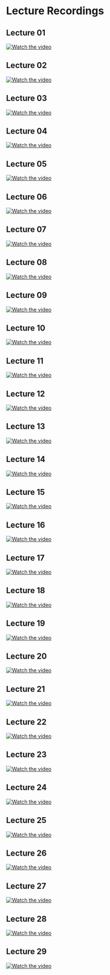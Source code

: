 # Lecture Recordings

## Lecture 01
[![Watch the video](https://img.youtube.com/vi/2MuDZIAzBMY/0.jpg)](https://www.youtube.com/watch?v=2MuDZIAzBMY)


## Lecture 02
[![Watch the video](https://img.youtube.com/vi/ag4Ei15CG0c/0.jpg)](https://www.youtube.com/watch?v=ag4Ei15CG0c)

## Lecture 03
[![Watch the video](https://img.youtube.com/vi/EGgMCE2AgyU/0.jpg)](https://www.youtube.com/watch?v=EGgMCE2AgyU)

## Lecture 04
[![Watch the video](https://img.youtube.com/vi/NHRoXvPaZqY/0.jpg)](https://www.youtube.com/watch?v=NHRoXvPaZqY)

## Lecture 05
[![Watch the video](https://img.youtube.com/vi/zTJDZ2wmaRU/0.jpg)](https://www.youtube.com/watch?v=zTJDZ2wmaRU)

## Lecture 06
[![Watch the video](https://img.youtube.com/vi/8QCg2ur-3fo/0.jpg)](https://www.youtube.com/watch?v=8QCg2ur-3fo)

## Lecture 07
[![Watch the video](https://img.youtube.com/vi/I2UBspTNAG0/0.jpg)](https://www.youtube.com/watch?v=I2UBspTNAG0)

## Lecture 08
[![Watch the video](https://img.youtube.com/vi/QV3IRiG6dVs/0.jpg)](https://www.youtube.com/watch?v=QV3IRiG6dVs)

## Lecture 09
[![Watch the video](https://img.youtube.com/vi/OFgBn4rQkqc/0.jpg)](https://www.youtube.com/watch?v=OFgBn4rQkqc)

## Lecture 10
[![Watch the video](https://img.youtube.com/vi/rpB_NNXiWlM/0.jpg)](https://www.youtube.com/watch?v=rpB_NNXiWlM)

## Lecture 11
[![Watch the video](https://img.youtube.com/vi/8Il2M7kbQSc/0.jpg)](https://www.youtube.com/watch?v=8Il2M7kbQSc)

## Lecture 12
[![Watch the video](https://img.youtube.com/vi/fvgQBAsg5Zo/0.jpg)](https://www.youtube.com/watch?v=fvgQBAsg5Zo)

## Lecture 13
[![Watch the video](https://img.youtube.com/vi/d0ImA7m4BEg/0.jpg)](https://www.youtube.com/watch?v=d0ImA7m4BEg)

## Lecture 14
[![Watch the video](https://img.youtube.com/vi/q9lk8l8P-E4/0.jpg)](https://www.youtube.com/watch?v=q9lk8l8P-E4)

## Lecture 15
[![Watch the video](https://img.youtube.com/vi/c0QGjtu9GZg/0.jpg)](https://www.youtube.com/watch?v=c0QGjtu9GZg)

## Lecture 16
[![Watch the video](https://img.youtube.com/vi/aOhk9mFrHdU/0.jpg)](https://www.youtube.com/watch?v=aOhk9mFrHdU)

## Lecture 17
[![Watch the video](https://img.youtube.com/vi/UEyHbI9FRtM/0.jpg)](https://www.youtube.com/watch?v=UEyHbI9FRtM)

## Lecture 18
[![Watch the video](https://img.youtube.com/vi/6Q9wT6JGMMM/0.jpg)](https://www.youtube.com/watch?v=6Q9wT6JGMMM)

## Lecture 19
[![Watch the video](https://img.youtube.com/vi/NXJwyPT1vsc/0.jpg)](https://www.youtube.com/watch?v=NXJwyPT1vsc)

## Lecture 20
[![Watch the video](https://img.youtube.com/vi/Ht9yUPtppwY/0.jpg)](https://www.youtube.com/watch?v=Ht9yUPtppwY)

## Lecture 21
[![Watch the video](https://img.youtube.com/vi/utFEufMXHgw/0.jpg)](https://www.youtube.com/watch?v=utFEufMXHgw)

## Lecture 22
[![Watch the video](https://img.youtube.com/vi/sL1zOr-P4xc/0.jpg)](https://www.youtube.com/watch?v=sL1zOr-P4xc)

## Lecture 23
[![Watch the video](https://img.youtube.com/vi/yqF3DvDVpvw/0.jpg)](https://www.youtube.com/watch?v=yqF3DvDVpvw)

## Lecture 24
[![Watch the video](https://img.youtube.com/vi/ILqZWvDWKEc/0.jpg)](https://www.youtube.com/watch?v=ILqZWvDWKEc)

## Lecture 25
[![Watch the video](https://img.youtube.com/vi/MSfI6TTgyl4/0.jpg)](https://www.youtube.com/watch?v=MSfI6TTgyl4)

## Lecture 26
[![Watch the video](https://img.youtube.com/vi/cbzwbr5H_LA/0.jpg)](https://www.youtube.com/watch?v=cbzwbr5H_LA)

## Lecture 27
[![Watch the video](https://img.youtube.com/vi/BquE8Z9htws/0.jpg)](https://www.youtube.com/watch?v=BquE8Z9htws)

## Lecture 28
[![Watch the video](https://img.youtube.com/vi/SoXygq5LtiM/0.jpg)](https://www.youtube.com/watch?v=SoXygq5LtiM)

## Lecture 29
[![Watch the video](https://img.youtube.com/vi/yyKSsjRt42o/0.jpg)](https://www.youtube.com/watch?v=yyKSsjRt42o)
